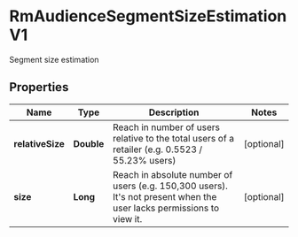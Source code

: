 

# RmAudienceSegmentSizeEstimationV1

Segment size estimation

## Properties

| Name | Type | Description | Notes |
|------------ | ------------- | ------------- | -------------|
|**relativeSize** | **Double** | Reach in number of users relative to the total users of a retailer (e.g. 0.5523 / 55.23% users) |  [optional] |
|**size** | **Long** | Reach in absolute number of users (e.g. 150,300 users). It&#39;s not present when the user lacks permissions  to view it. |  [optional] |



